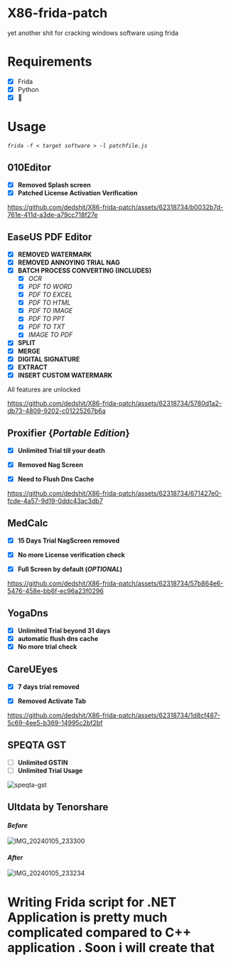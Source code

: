 # X86-frida-patch      
  yet another shit for cracking windows software using frida

# Requirements

  - [x] Frida
  - [x] Python
  - [x] :brain:

# Usage

  *`frida -f < target software > -l patchfile.js`*
  
## 010Editor 


  - [x] **Removed Splash screen**
  - [x] **Patched License Activation Verification**
        
https://github.com/dedshit/X86-frida-patch/assets/62318734/b0032b7d-761e-411d-a3de-a79cc718f27e

## EaseUS PDF Editor


  - [X] **REMOVED WATERMARK**
  - [X] **REMOVED ANNOYING TRIAL NAG**
  - [x] **BATCH PROCESS CONVERTING (INCLUDES)**
      - [X] *OCR*
      - [X] *PDF TO WORD*
      - [X] *PDF TO EXCEL*
      - [X] *PDF TO HTML*
      - [X] *PDF TO IMAGE*
      - [X] *PDF TO PPT*
      - [X] *PDF TO TXT*
      - [X] *IMAGE TO PDF*
  - [X] **SPLIT**
  - [X] **MERGE**
  - [x] **DIGITAL SIGNATURE**
  - [x] **EXTRACT**
  - [X] **INSERT CUSTOM WATERMARK**

 All features are unlocked



https://github.com/dedshit/X86-frida-patch/assets/62318734/5780d1a2-db73-4809-9202-c01225267b6a


## Proxifier {*Portable Edition*}


   - [x] **Unlimited Trial till your death**
   - [x] **Removed Nag Screen**
   - [x] **Need to Flush Dns Cache**




https://github.com/dedshit/X86-frida-patch/assets/62318734/671427e0-fcde-4a57-9d19-0ddc43ac3db7



## MedCalc


   - [x] **15 Days Trial NagScreen removed**
   - [x] **No more License verification check**
   - [x] **Full Screen by default (_OPTIONAL_)**





https://github.com/dedshit/X86-frida-patch/assets/62318734/57b864e6-5476-458e-bb6f-ec96a23f0296


## YogaDns 

   - [x] **Unlimited Trial beyond 31 days**
   - [x] **automatic flush dns cache**
   - [x] **No more trial check**

## CareUEyes

   - [x] **7 days trial removed**
   - [x] **Removed Activate Tab**
         



https://github.com/dedshit/X86-frida-patch/assets/62318734/1d8cf487-5c69-4ee5-b369-14995c2bf2bf




  


## SPEQTA GST

   - [ ] **Unlimited GSTIN**
   - [ ] **Unlimited Trial Usage**

  ![speqta-gst](https://github.com/dedshit/X86-frida-patch/assets/62318734/5941e34b-fcb1-4c25-9aba-306e0703f067)



## Ultdata by Tenorshare

    
   #### *Before*
  ![IMG_20240105_233300](https://github.com/dedshit/X86-frida-patch/assets/62318734/3ae35d80-29c3-4bf1-b793-29c4b22c9789)

   #### *After*
   ![IMG_20240105_233234](https://github.com/dedshit/X86-frida-patch/assets/62318734/ca00e055-9e70-4d81-bd40-7b9c613c6d27)

  # Writing Frida script for .NET Application is pretty much complicated compared to C++ application . Soon i will create that
